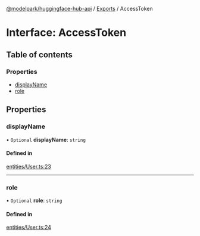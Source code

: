 [@modelpark/huggingface-hub-api](../README.md) / [Exports](../modules.md) / AccessToken

# Interface: AccessToken

## Table of contents

### Properties

- [displayName](AccessToken.md#displayname)
- [role](AccessToken.md#role)

## Properties

### displayName

• `Optional` **displayName**: `string`

#### Defined in

[entities/User.ts:23](https://github.com/model-park/huggingface-hub-api/blob/ddc4144/src/entities/User.ts#L23)

___

### role

• `Optional` **role**: `string`

#### Defined in

[entities/User.ts:24](https://github.com/model-park/huggingface-hub-api/blob/ddc4144/src/entities/User.ts#L24)
